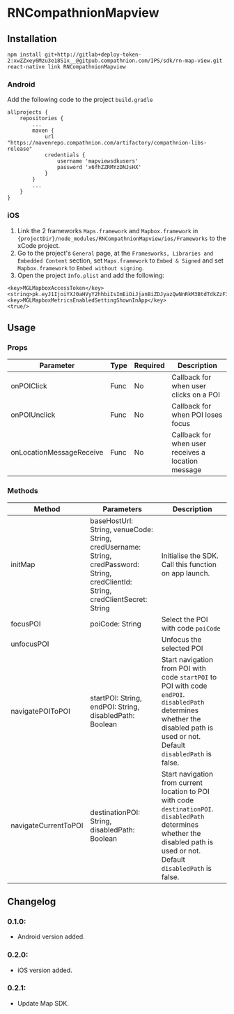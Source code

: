 # RNCompathnionMapview

## Installation

```
npm install git+http://gitlab+deploy-token-2:xwZZxey6Mzu3e18S1x__@gitpub.compathnion.com/IPS/sdk/rn-map-view.git
react-native link RNCompathnionMapview
```

### Android

Add the following code to the project `build.gradle`

```
allprojects {
    repositories {
        ...
        maven {
            url "https://mavenrepo.compathnion.com/artifactory/compathnion-libs-release"
            credentials {
                username 'mapviewsdkusers'
                password 'x6fhZZRMYzDNJsHX'
            }
        }
        ...
    }
}
```

### iOS

1. Link the 2 frameworks `Maps.framework` and `Mapbox.framework` in `{projectDir}/node_modules/RNCompathnionMapview/ios/Frameworks` to the xCode project.
2. Go to the project's `General` page, at the `Framesworks, Libraries and Embedded Content` section, set `Maps.framework` to `Embed & Signed` and set `Mapbox.framework` to `Embed without signing`.
3. Open the project `Info.plist` and add the following:

```
<key>MGLMapboxAccessToken</key>
<string>pk.eyJ1IjoiYXJ0aHVyY2hhbiIsImEiOiJjanBiZDJyazQwNnRkM3BtdTdkZzF3YjkwIn0.An8wLxZ8sD75ZxQMsVKJbg</string>
<key>MGLMapboxMetricsEnabledSettingShownInApp</key>
<true/>
```

## Usage

### Props

| Parameter                | Type | Required | Description                                        |
| ------------------------ | ---- | -------- | -------------------------------------------------- |
| onPOIClick               | Func | No       | Callback for when user clicks on a POI             |
| onPOIUnclick             | Func | No       | Callback for when POI loses focus                  |
| onLocationMessageReceive | Func | No       | Callback for when user receives a location message |

### Methods

| Method               | Parameters                                                                                                                         | Description                                                                                                                                                                    |
| -------------------- | ---------------------------------------------------------------------------------------------------------------------------------- | ------------------------------------------------------------------------------------------------------------------------------------------------------------------------------ |
| initMap              | baseHostUrl: String, venueCode: String, credUsername: String, credPassword: String, credClientId: String, credClientSecret: String | Initialise the SDK. Call this function on app launch.                                                                                                                          |
| focusPOI             | poiCode: String                                                                                                                    | Select the POI with code `poiCode`                                                                                                                                             |
| unfocusPOI           |                                                                                                                                    | Unfocus the selected POI                                                                                                                                                       |
| navigatePOIToPOI     | startPOI: String, endPOI: String, disabledPath: Boolean                                                                            | Start navigation from POI with code `startPOI` to POI with code `endPOI`. `disabledPath` determines whether the disabled path is used or not. Default `disabledPath` is false. |
| navigateCurrentToPOI | destinationPOI: String, disabledPath: Boolean                                                                                      | Start navigation from current location to POI with code `destinationPOI`. `disabledPath` determines whether the disabled path is used or not. Default `disabledPath` is false. |

## Changelog

### 0.1.0:

- Android version added.

### 0.2.0:

- iOS version added.

### 0.2.1:

- Update Map SDK.